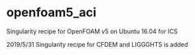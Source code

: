 # openfoam5_aci
Singularity recipe for OpenFOAM v5 on Ubuntu 16.04 for ICS

2019/5/31
Singularity recipe for CFDEM and LIGGGHTS is added
